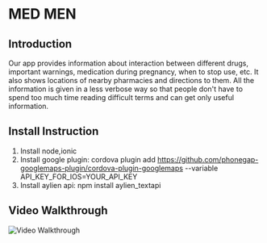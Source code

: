 # MED MEN

## Introduction
Our app provides information about interaction between different drugs, important warnings, medication during pregnancy, when to stop use, etc. It also shows locations of nearby pharmacies and directions to them. All the information is given in a less verbose way so that people don't have to spend too much time reading difficult terms and can get only useful information. 


## Install Instruction 
1. Install node,ionic
2. Install google plugin:
cordova plugin add https://github.com/phonegap-googlemaps-plugin/cordova-plugin-googlemaps --variable API_KEY_FOR_IOS=YOUR_API_KEY
3. Install aylien api:
npm install aylien_textapi

## Video Walkthrough 

<img src='http://i.imgur.com/ZcumFu7.gifv' title='Video Walkthrough' width='' alt='Video Walkthrough' />

